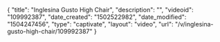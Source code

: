 {
    "title": "Inglesina Gusto High Chair",
    "description": "",
    "videoid": "109992387",
    "date_created": "1502522982",
    "date_modified": "1504247456",
    "type": "captivate",
    "layout": "video",
    "url": "\/v\/inglesina-gusto-high-chair\/109992387"
}